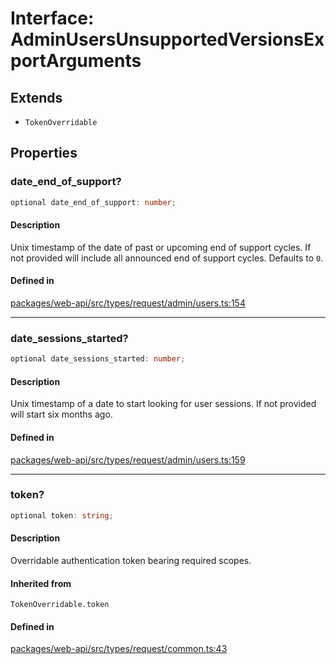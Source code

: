 # Interface: AdminUsersUnsupportedVersionsExportArguments

## Extends

- `TokenOverridable`

## Properties

### date\_end\_of\_support?

```ts
optional date_end_of_support: number;
```

#### Description

Unix timestamp of the date of past or upcoming end of support cycles.
If not provided will include all announced end of support cycles. Defaults to `0`.

#### Defined in

[packages/web-api/src/types/request/admin/users.ts:154](https://github.com/slackapi/node-slack-sdk/blob/c15385ef93ccdde9702f52f7d1f445999203d794/packages/web-api/src/types/request/admin/users.ts#L154)

***

### date\_sessions\_started?

```ts
optional date_sessions_started: number;
```

#### Description

Unix timestamp of a date to start looking for user sessions.
If not provided will start six months ago.

#### Defined in

[packages/web-api/src/types/request/admin/users.ts:159](https://github.com/slackapi/node-slack-sdk/blob/c15385ef93ccdde9702f52f7d1f445999203d794/packages/web-api/src/types/request/admin/users.ts#L159)

***

### token?

```ts
optional token: string;
```

#### Description

Overridable authentication token bearing required scopes.

#### Inherited from

`TokenOverridable.token`

#### Defined in

[packages/web-api/src/types/request/common.ts:43](https://github.com/slackapi/node-slack-sdk/blob/c15385ef93ccdde9702f52f7d1f445999203d794/packages/web-api/src/types/request/common.ts#L43)

